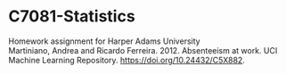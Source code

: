 # C7081-Statistics
Homework assignment for Harper Adams University  
Martiniano, Andrea and Ricardo Ferreira. 2012. Absenteeism at work. UCI Machine Learning Repository. https://doi.org/10.24432/C5X882.

